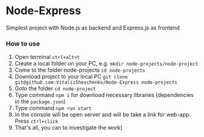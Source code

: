 # Node-Express
Simplest project with Node.js as backend and Express.js as frontend

<h3>How to use</h3>

1. Open terminal `ctrl+alt+t` 
2. Create a local folder on your PC, e.g. `mkdir node-projects/node-project`
3. Come to the folder node-projects `cd node-projects`
4. Download project to your local PC `git clone git@github.com:VitaliiShevchenko/Node-Express node-projects`
5. Goto the folder `cd node-project`
6. Type command `npm i` for download necessary libraries (dependencies in the `package.json`)
7. Type command `npm run start`
8. In the console will be open server and will be take a link for web-app. Press `ctrl+click`
9. That's all, you can to investigate the work)
